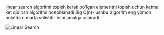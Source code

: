 linear search algoritmi topish kerak bo'lgan elementni topish uchun ketma ket qidirish algoritmi hosoblanadi
Big O(n)- ushbu algoritm eng yomon holatda n marta solishtirihsni amalga oshiradi 

![Linear Search](https://www.tutorialspoint.com/data_structures_algorithms/images/linear_search.gif)